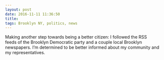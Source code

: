 ```yaml
---
layout: post
date: 2016-11-11 11:36:50
title: 
tags: Brooklyn NY, politics, news
---
```


Making another step towards being a better citizen: I followed the RSS feeds of the Brooklyn Democratic party and a couple local Brooklyn newspapers. I’m determined to be better informed about my community and my representatives. 